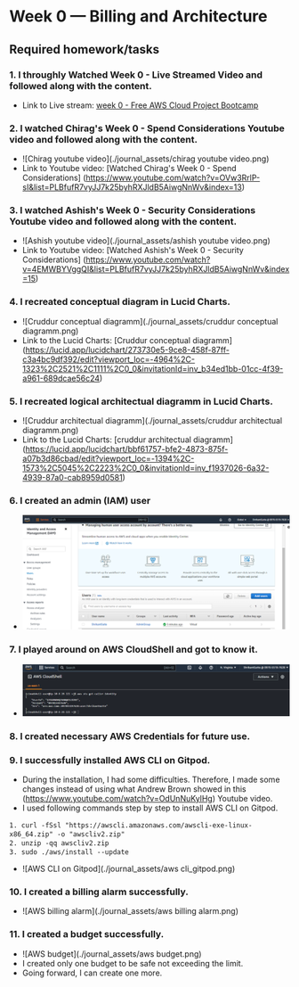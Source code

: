 # Week 0 — Billing and Architecture

## Required homework/tasks

### 1. I throughly Watched Week 0 - Live Streamed Video and followed along with the content.
- Link to Live stream: [week 0 - Free AWS Cloud Project Bootcamp](https://www.youtube.com/watch?v=SG8blanhAOg&list=PLBfufR7vyJJ7k25byhRXJldB5AiwgNnWv&index=12)

### 2. I watched Chirag's Week 0 - Spend Considerations Youtube video and followed along with the content.
- ![Chirag youtube video](./journal_assets/chirag youtube video.png)
- Link to Youtube video: [Watched Chirag's Week 0 - Spend Considerations] (https://www.youtube.com/watch?v=OVw3RrlP-sI&list=PLBfufR7vyJJ7k25byhRXJldB5AiwgNnWv&index=13)

### 3. I watched Ashish's Week 0 - Security Considerations Youtube video and followed along with the content.
- ![Ashish youtube video](./journal_assets/ashish youtube video.png)
- Link to Youtube video: [Watched Ashish's Week 0 - Security Considerations] (https://www.youtube.com/watch?v=4EMWBYVggQI&list=PLBfufR7vyJJ7k25byhRXJldB5AiwgNnWv&index=15)

### 4. I recreated conceptual diagram in Lucid Charts.
- ![Cruddur conceptual diagramm](./journal_assets/cruddur conceptual diagramm.png)
- Link to the Lucid Charts: [Cruddur conceptual diagramm] (https://lucid.app/lucidchart/273730e5-9ce8-458f-87ff-c3a4bc9df392/edit?viewport_loc=-4964%2C-1323%2C2521%2C1111%2C0_0&invitationId=inv_b34ed1bb-01cc-4f39-a961-689dcae56c24)

### 5. I recreated logical architectual diagramm in Lucid Charts.
- ![Cruddur architectual diagramm](./journal_assets/cruddur architectual  diagramm.png)
- Link to the Lucid Charts: [cruddur architectual diagramm] (https://lucid.app/lucidchart/bbf61757-bfe2-4873-875f-a07b3d86cbad/edit?viewport_loc=-1394%2C-1573%2C5045%2C2223%2C0_0&invitationId=inv_f1937026-6a32-4939-87a0-cab8959d0581)

### 6. I created an admin (IAM) user
- ![IAM admin user](./journal_assets/IAM_user_with_admin_rights.png)

### 7. I played around on AWS CloudShell and got to know it.
- ![AWS_CloudShell_console](./journal_assets/aws_CloudShell_console.png)

### 8. I created necessary AWS Credentials for future use.

### 9. I successfully installed AWS CLI on Gitpod.
- During the installation, I had some difficulties. Therefore, I made some changes instead of using what Andrew Brown showed in this (https://www.youtube.com/watch?v=OdUnNuKylHg)  Youtube video.
- I used following commands step by step to install AWS CLI on Gitpod.
```
1. curl -fSsl "https://awscli.amazonaws.com/awscli-exe-linux-x86_64.zip" -o "awscliv2.zip"
2. unzip -qq awscliv2.zip
3. sudo ./aws/install --update
```
- ![AWS CLI on Gitpod](./journal_assets/aws cli_gitpod.png)

### 10. I created a billing alarm successfully.
- ![AWS billing alarm](./journal_assets/aws billing alarm.png)

### 11. I created a budget successfully.
- ![AWS budget](./journal_assets/aws budget.png)
- I created only one budget to be safe not exceeding the limit.
- Going forward, I can create one more.